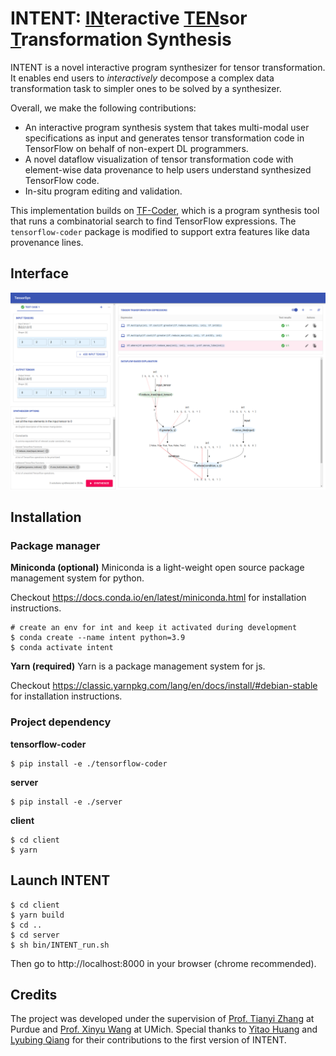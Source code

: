 # INTENT: <u>IN</u>teractive <u>TEN</u>sor <u>T</u>ransformation Synthesis
INTENT is a novel interactive program synthesizer for tensor transformation. It enables end users to *interactively* decompose a complex data transformation task to simpler ones to be solved by a synthesizer.

Overall, we make the following contributions:
- An interactive program synthesis system that takes multi-modal user specifications as input and generates tensor transformation code in TensorFlow on behalf of non-expert DL programmers.
- A novel dataflow visualization of tensor transformation code
with element-wise data provenance to help users understand
synthesized TensorFlow code.
- In-situ program editing and validation.

This implementation builds on [TF-Coder](https://github.com/google-research/tensorflow-coder), which is a program synthesis tool that runs a combinatorial search to find TensorFlow expressions. The `tensorflow-coder` package is modified to support extra features like data provenance lines.


## Interface
![image info](./INTENT.png)

## Installation

### Package manager
**Miniconda (optional)**
Miniconda is a light-weight open source package management system for python.

Checkout https://docs.conda.io/en/latest/miniconda.html for installation instructions.
```
# create an env for int and keep it activated during development
$ conda create --name intent python=3.9
$ conda activate intent
```
**Yarn (required)**
Yarn is a package management system for js.

Checkout https://classic.yarnpkg.com/lang/en/docs/install/#debian-stable for installation instructions.

### Project dependency
**tensorflow-coder**
```
$ pip install -e ./tensorflow-coder
```
**server**
```
$ pip install -e ./server
```
**client**
```
$ cd client
$ yarn
```
## Launch INTENT
```
$ cd client
$ yarn build
$ cd ..
$ cd server
$ sh bin/INTENT_run.sh
```
Then go to http://localhost:8000 in your browser (chrome recommended).


## Credits
The project was developed under the supervision of [Prof. Tianyi Zhang](https://tianyi-zhang.github.io/) at Purdue and [Prof. Xinyu Wang](https://web.eecs.umich.edu/~xwangsd/) at UMich. Special thanks to [Yitao Huang](https://github.com/Yitao-Huang) and [Lyubing Qiang](https://github.com/EvelynQiang) for their contributions to the first version of INTENT.
